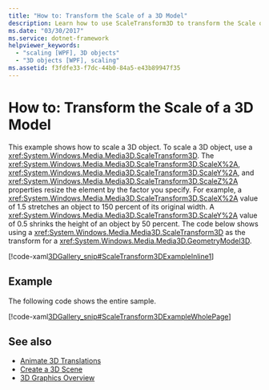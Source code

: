 ```yaml
---
title: "How to: Transform the Scale of a 3D Model"
description: Learn how to use ScaleTransform3D to transform the Scale of a 3D model.
ms.date: "03/30/2017"
ms.service: dotnet-framework
helpviewer_keywords: 
  - "scaling [WPF], 3D objects"
  - "3D objects [WPF], scaling"
ms.assetid: f3fdfe33-f7dc-44b0-84a5-e43b89947f35
---
```

# How to: Transform the Scale of a 3D Model

This example shows how to scale a 3D object. To scale a 3D object, use a <xref:System.Windows.Media.Media3D.ScaleTransform3D>. The <xref:System.Windows.Media.Media3D.ScaleTransform3D.ScaleX%2A>, <xref:System.Windows.Media.Media3D.ScaleTransform3D.ScaleY%2A>, and <xref:System.Windows.Media.Media3D.ScaleTransform3D.ScaleZ%2A> properties resize the element by the factor you specify. For example, a <xref:System.Windows.Media.Media3D.ScaleTransform3D.ScaleX%2A> value of 1.5 stretches an object to 150 percent of its original width. A <xref:System.Windows.Media.Media3D.ScaleTransform3D.ScaleY%2A> value of 0.5 shrinks the height of an object by 50 percent. The code below shows using a <xref:System.Windows.Media.Media3D.ScaleTransform3D> as the transform for a <xref:System.Windows.Media.Media3D.GeometryModel3D>.

[!code-xaml[3DGallery_snip#ScaleTransform3DExampleInline1](~/samples/snippets/csharp/VS_Snippets_Wpf/3DGallery_snip/CS/ScaleTransform3DExample.xaml#scaletransform3dexampleinline1)]

## Example

The following code shows the entire sample.

[!code-xaml[3DGallery_snip#ScaleTransform3DExampleWholePage](~/samples/snippets/csharp/VS_Snippets_Wpf/3DGallery_snip/CS/ScaleTransform3DExample.xaml#scaletransform3dexamplewholepage)]

## See also

- [Animate 3D Translations](how-to-animate-3-d-translations.md)
- [Create a 3D Scene](how-to-create-a-3-d-scene.md)
- [3D Graphics Overview](3-d-graphics-overview.md)
